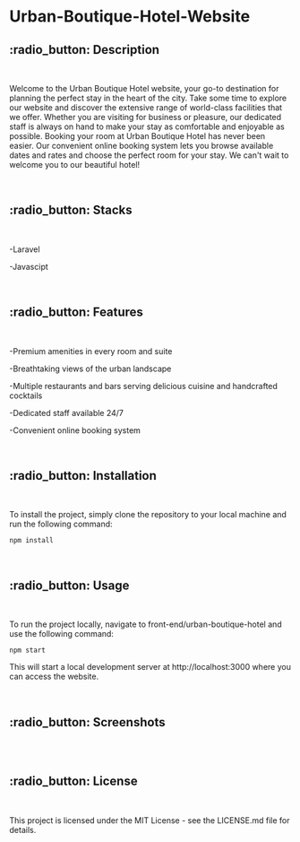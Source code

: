 # Urban-Boutique-Hotel-Website
<h2> :radio_button: Description </h2>
<br>
<p> Welcome to the Urban Boutique Hotel website, your go-to destination for planning the perfect stay in the heart of the city. 
Take some time to explore our website and discover the extensive range of world-class facilities that we offer. Whether you are visiting for business or pleasure, our dedicated staff is always on hand to make your stay as comfortable and enjoyable as possible. Booking your room at Urban Boutique Hotel has never been easier. Our convenient online booking system lets you browse available dates and rates and choose the perfect room for your stay. We can't wait to welcome you to our beautiful hotel! </p>
<br>
<h2> :radio_button: Stacks </h2>
<br>
<p>-Laravel</p>
<p>-Javascipt</p>
<br>
<h2> :radio_button: Features </h2>
<br>
<p>-Premium amenities in every room and suite</p>
<p>-Breathtaking views of the urban landscape</p>
<p>-Multiple restaurants and bars serving delicious cuisine and handcrafted cocktails</p>
<p>-Dedicated staff available 24/7</p>
<p>-Convenient online booking system</p>
<br>
<h2> :radio_button: Installation </h2>
<br>
<p>To install the project, simply clone the repository to your local machine and run the following command:</p>
<pre><code>npm install</code></pre>
<br>
<h2> :radio_button: Usage </h2>
<br>
<p>To run the project locally, navigate to front-end/urban-boutique-hotel and use the following command:</p>
<pre><code>npm start</code></pre>
<p>This will start a local development server at http://localhost:3000 where you can access the website.</p>
<br>
<h2> :radio_button: Screenshots </h2>
<br>

<br>
<h2> :radio_button: License </h2>
<br>
<p>This project is licensed under the MIT License - see the LICENSE.md file for details.</p>
<br>



